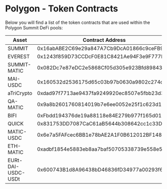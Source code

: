 # Polygon - Token Contracts

Below you will find a list of the token contracts that are used within the Polygon Summit DeFi pools:

| Asset              | Contract Address                           |
| ------------------ | ------------------------------------------ |
| SUMMIT             | 0x16abABE2C69e29a847A7Cb9DcA01866c9ceFB9bf |
| EVEREST            | 0x1243f859D73CCDcF0E81C8421Ae94F3e9F777B6C |
| SUMMIT-MATIC       | 0x082Dc7e87eDC2e5868Cf05d305e923Bfd8984341 |
| MAI-USDC           | 0x160532d2536175d65c03b97b0630a9802c274dad |
| aTriCrypto         | 0xdad97f7713ae9437fa9249920ec8507e5fbb23d3 |
| QA-MATIC           | 0x9a8b2601760814019b7e6ee0052e25f1c623d1e6 |
| BIFI               | 0xFbdd194376de19a88118e84E279b977f165d01b8 |
| QUICK              | 0x831753DD7087CaC61aB5644b308642cc1c33Dc13 |
| MATIC-USDC         | 0x6e7a5FAFcec6BB1e78bAE2A1F0B612012BF14827 |
| ETH-MATIC          | 0xadbf1854e5883eb8aa7baf50705338739e558e5b |
| EURt-DAI-USDC-USDt | 0x600743B1d8A96438bD46836fD34977a00293f6Aa |
